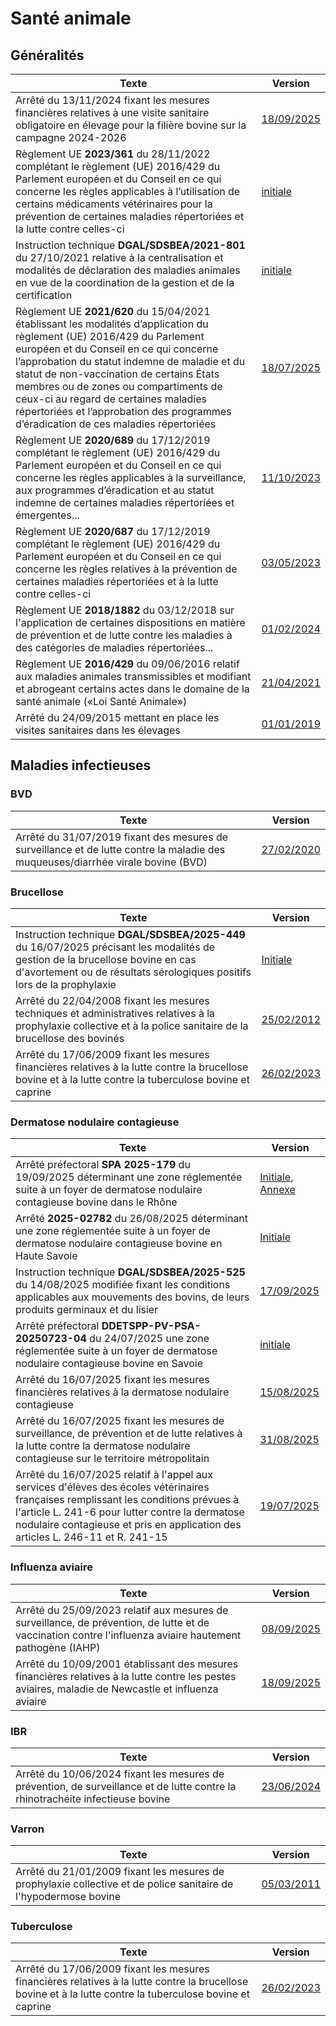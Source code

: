 # Santé animale

## Généralités

| Texte                                                                                                                                                                                                                                                                                                                                                                                                                                  | Version                                                                                         |
| -------------------------------------------------------------------------------------------------------------------------------------------------------------------------------------------------------------------------------------------------------------------------------------------------------------------------------------------------------------------------------------------------------------------------------------- | ----------------------------------------------------------------------------------------------- |
| Arrêté du 13/11/2024 fixant les mesures financières relatives à une visite sanitaire obligatoire en élevage pour la filière bovine sur la campagne 2024-2026                                                                                                                                                                                                                                                                           | [18/09/2025](https://www.legifrance.gouv.fr/loda/id/JORFTEXT000050500924/)                      |
| Règlement UE **2023/361** du 28/11/2022 complétant le règlement (UE) 2016/429 du Parlement européen et du Conseil en ce qui concerne les règles applicables à l’utilisation de certains médicaments vétérinaires pour la prévention de certaines maladies répertoriées et la lutte contre celles-ci                                                                                                                                    | [initiale](https://eur-lex.europa.eu/legal-content/FR/TXT/PDF/?uri=CELEX:32023R0361)            |
| Instruction technique **DGAL/SDSBEA/2021-801** du 27/10/2021 relative à la centralisation et modalités de déclaration des maladies animales en vue de la coordination de la gestion et de la certification                                                                                                                                                                                                                             | [initiale](https://info.agriculture.gouv.fr/boagri/instruction-2021-801/telechargement)         |
| Règlement UE **2021/620** du 15/04/2021 établissant les modalités d’application du règlement (UE) 2016/429 du Parlement européen et du Conseil en ce qui concerne l’approbation du statut indemne de maladie et du statut de non-vaccination de certains États membres ou de zones ou compartiments de ceux-ci au regard de certaines maladies répertoriées et l’approbation des programmes d’éradication de ces maladies répertoriées | [18/07/2025](https://eur-lex.europa.eu/legal-content/FR/TXT/PDF/?uri=CELEX:02021R0620-20250718) |
| Règlement UE **2020/689** du 17/12/2019 complétant le règlement (UE) 2016/429 du Parlement européen et du Conseil en ce qui concerne les règles applicables à la surveillance, aux programmes d’éradication et au statut indemne de certaines maladies répertoriées et émergentes...                                                                                                                                                   | [11/10/2023](https://eur-lex.europa.eu/legal-content/FR/TXT/PDF/?uri=CELEX:02020R0689-20231011) |
| Règlement UE **2020/687** du 17/12/2019 complétant le règlement (UE) 2016/429 du Parlement européen et du Conseil en ce qui concerne les règles relatives à la prévention de certaines maladies répertoriées et à la lutte contre celles-ci                                                                                                                                                                                            | [03/05/2023](https://eur-lex.europa.eu/legal-content/FR/TXT/PDF/?uri=CELEX:02020R0687-20230503) |
| Règlement UE **2018/1882** du 03/12/2018 sur l'application de certaines dispositions en matière de prévention et de lutte contre les maladies à des catégories de maladies répertoriées...                                                                                                                                                                                                                                             | [01/02/2024](https://eur-lex.europa.eu/legal-content/FR/TXT/?uri=CELEX%3A02018R1882-20240201)   |
| Règlement UE **2016/429** du 09/06/2016 relatif aux maladies animales transmissibles et modifiant et abrogeant certains actes dans le domaine de la santé animale («Loi Santé Animale»)                                                                                                                                                                                                                                                | [21/04/2021](https://eur-lex.europa.eu/legal-content/FR/TXT/?uri=CELEX%3A02016R0429-20210421)   |
| Arrêté du 24/09/2015 mettant en place les visites sanitaires dans les élevages                                                                                                                                                                                                                                                                                                                                                         | [01/01/2019](https://www.legifrance.gouv.fr/loda/id/JORFTEXT000031273494)                       |


## Maladies infectieuses

### BVD

| Texte                                                                                                                            | Version                                                                    |
| -------------------------------------------------------------------------------------------------------------------------------- | -------------------------------------------------------------------------- |
| Arrêté du 31/07/2019 fixant des mesures de surveillance et de lutte contre la maladie des muqueuses/diarrhée virale bovine (BVD) | [27/02/2020](https://www.legifrance.gouv.fr/loda/id/JORFTEXT000038858861/) |

### Brucellose

| Texte                                                                                                                                                                                                    | Version                                                                                 |
| -------------------------------------------------------------------------------------------------------------------------------------------------------------------------------------------------------- | --------------------------------------------------------------------------------------- |
| Instruction technique **DGAL/SDSBEA/2025-449** du 16/07/2025 précisant les modalités de gestion de la brucellose bovine en cas d'avortement ou de résultats sérologiques positifs lors de la prophylaxie | [Initiale](https://info.agriculture.gouv.fr/boagri/instruction-2025-449/telechargement) |
| Arrêté du 22/04/2008 fixant les mesures techniques et administratives relatives à la prophylaxie collective et à la police sanitaire de la brucellose des bovinés                                        | [25/02/2012](https://www.legifrance.gouv.fr/loda/id/JORFTEXT000018740392)               |
| Arrêté du 17/06/2009 fixant les mesures financières relatives à la lutte contre la brucellose bovine et à la lutte contre la tuberculose bovine et caprine                                               | [26/02/2023](https://www.legifrance.gouv.fr/loda/id/JORFTEXT000020796799)               |

### Dermatose nodulaire contagieuse

| Texte                                                                                                                                                                                                                                                                    | Version                                                                                                                                                                                                                                          |
| ------------------------------------------------------------------------------------------------------------------------------------------------------------------------------------------------------------------------------------------------------------------------ | ------------------------------------------------------------------------------------------------------------------------------------------------------------------------------------------------------------------------------------------------ |
| Arrêté préfectoral **SPA 2025-179** du 19/09/2025 déterminant une zone réglementée suite à un foyer de dermatose nodulaire contagieuse bovine dans le Rhône                                                                                                              | [Initiale](https://www.rhone.gouv.fr/contenu/telechargement/65541/442002/file/arr%C3%AAt%C3%A9%20zones%20r%C3%A9glement%C3%A9es%20DNCB.pdf), [Annexe](https://www.rhone.gouv.fr/contenu/telechargement/65542/442007/file/Annexe_AP_20250919.pdf) |
| Arrêté **2025-02782** du 26/08/2025 déterminant une zone réglementée suite à un foyer de dermatose nodulaire contagieuse bovine en Haute Savoie                                                                                                                          | [Initiale](https://www.haute-savoie.gouv.fr/contenu/telechargement/49160/311613/file/arr%C3%AAt%C3%A9%20DNC%2026082025.pdf)                                                                                                                      |
| Instruction technique **DGAL/SDSBEA/2025-525** du 14/08/2025 modifiée fixant les conditions applicables aux mouvements des bovins, de leurs produits germinaux et du lisier                                                                                              | [17/09/2025](https://info.agriculture.gouv.fr/boagri/instruction-2025-525/telechargement)                                                                                                                                                        |
| Arrêté préfectoral **DDETSPP-PV-PSA-20250723-04** du 24/07/2025 une zone réglementée suite à un foyer de dermatose nodulaire contagieuse bovine en Savoie                                                                                                                | [initiale](https://www.savoie.gouv.fr/contenu/telechargement/51215/409024/file/2025-07-24_RAA_N%C2%B073-2025-157-special.pdf)                                                                                                                    |
| Arrêté du 16/07/2025 fixant les mesures financières relatives à la dermatose nodulaire contagieuse                                                                                                                                                                       | [15/08/2025](https://www.legifrance.gouv.fr/loda/id/JORFTEXT000051912354/)                                                                                                                                                                       |
| Arrêté du 16/07/2025 fixant les mesures de surveillance, de prévention et de lutte relatives à la lutte contre la dermatose nodulaire contagieuse sur le territoire métropolitain                                                                                        | [31/08/2025](https://www.legifrance.gouv.fr/loda/id/JORFTEXT000051912379/)                                                                                                                                                                       |
| Arrêté du 16/07/2025 relatif à l'appel aux services d'élèves des écoles vétérinaires françaises remplissant les conditions prévues à l'article L. 241-6 pour lutter contre la dermatose nodulaire contagieuse et pris en application des articles L. 246-11 et R. 241-15 | [19/07/2025](https://www.legifrance.gouv.fr/loda/id/JORFTEXT000051912420/)                                                                                                                                                                       |


### Influenza aviaire

| Texte                                                                                                                                                     | Version                                                                    |
| --------------------------------------------------------------------------------------------------------------------------------------------------------- | -------------------------------------------------------------------------- |
| Arrêté du 25/09/2023 relatif aux mesures de surveillance, de prévention, de lutte et de vaccination contre l'influenza aviaire hautement pathogène (IAHP) | [08/09/2025](https://www.legifrance.gouv.fr/loda/id/JORFTEXT000048110961/) |
| Arrêté du 10/09/2001 établissant des mesures financières relatives à la lutte contre les pestes aviaires, maladie de Newcastle et influenza aviaire       | [18/09/2025](https://www.legifrance.gouv.fr/loda/id/JORFTEXT000000763362)  |

### IBR

| Texte                                                                                                                          | Version                                                                    |
| ------------------------------------------------------------------------------------------------------------------------------ | -------------------------------------------------------------------------- |
| Arrêté du 10/06/2024 fixant les mesures de prévention, de surveillance et de lutte contre la rhinotrachéite infectieuse bovine | [23/06/2024](https://www.legifrance.gouv.fr/loda/id/JORFTEXT000049765236/) |

### Varron

| Texte                                                                                                            | Version                                                                   |
| ---------------------------------------------------------------------------------------------------------------- | ------------------------------------------------------------------------- |
| Arrêté du 21/01/2009 fixant les mesures de prophylaxie collective et de police sanitaire de l'hypodermose bovine | [05/03/2011](https://www.legifrance.gouv.fr/loda/id/JORFTEXT000020193248) |


### Tuberculose

| Texte                                                                                                                                                      | Version                                                                   |
| ---------------------------------------------------------------------------------------------------------------------------------------------------------- | ------------------------------------------------------------------------- |
| Arrêté du 17/06/2009 fixant les mesures financières relatives à la lutte contre la brucellose bovine et à la lutte contre la tuberculose bovine et caprine | [26/02/2023](https://www.legifrance.gouv.fr/loda/id/JORFTEXT000020796799) |
